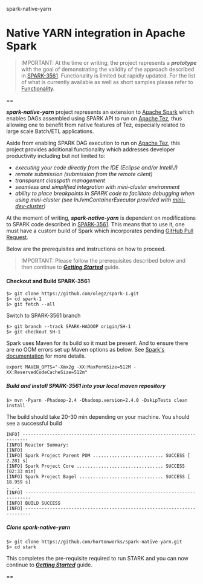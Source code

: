 spark-native-yarn 

Native YARN integration in Apache Spark
============

> IMPORTANT: At the time or writing, the project represents a **_prototype_** with the goal of demonstrating 
the validity of the approach described in [SPARK-3561](https://issues.apache.org/jira/browse/SPARK-3561). 
Functionality is limited but rapidly updated. For the list of what is currently available as well as short 
samples please refer to [Functionality](https://github.com/hortonworks/stark/wiki/Functionality). 

==

**_spark-native-yarn_** project represents an extension to [Apache Spark](https://spark.apache.org/) which enables DAGs assembled using SPARK API to run on [Apache Tez](http://tez.apache.org/),
thus allowing one to benefit from native features of Tez, especially related to large scale Batch/ETL applications.

Aside from enabling SPARK DAG execution to run on [Apache Tez](http://tez.apache.org/), this project provides additional functionality which addresses developer productivity including but not limited to:
 * _executing your code directly from the IDE (Eclipse and/or IntelliJ)_
 * _remote submission (submission from the remote client)_
 * _transparent classpath management_ 
 * _seamless and simplified integration with mini-cluster environment_ 
 * _ability to place breakpoints in SPARK code to facilitate debugging when using mini-cluster (see InJvmContainerExecutor provided with [mini-dev-cluster](https://github.com/hortonworks/mini-dev-cluster))_
 
At the moment of writing, _**spark-native-yarn**_ is dependent on modifications to SPARK code described in [SPARK-3561](https://issues.apache.org/jira/browse/SPARK-3561). 
This means that to use it, one must have a custom build of Spark which incorporates pending [GitHub Pull Request](https://github.com/apache/spark/pull/2422).

Below are the prerequisites and instructions on how to proceed.

> IMPORTANT: Please follow the prerequisites described below and then continue to [**_Getting Started_**](https://github.com/hortonworks/spark-native-yarn/wiki/Home) guide.

#### Checkout and Build SPARK-3561
```
$> git clone https://github.com/olegz/spark-1.git
$> cd spark-1
$> git fetch --all
```

Switch to SPARK-3561 branch

```
$> git branch --track SPARK-HADOOP origin/SH-1
$> git checkout SH-1
```
Spark uses Maven for its build so it must be present. And to ensure there are no OOM errors set up Maven options as below. 
See [Spark's documentation](https://spark.apache.org/docs/latest/building-with-maven.html) for more details.

```
export MAVEN_OPTS="-Xmx2g -XX:MaxPermSize=512M -XX:ReservedCodeCacheSize=512m"
```

##### Build and install SPARK-3561 into your local maven repository

```
$> mvn -Pyarn -Phadoop-2.4 -Dhadoop.version=2.4.0 -DskipTests clean install
```
The build should take 20-30 min depending on your machine. You should see a successful build
```
INFO] ------------------------------------------------------------------------
[INFO] Reactor Summary:
[INFO]
[INFO] Spark Project Parent POM .......................... SUCCESS [  2.281 s]
[INFO] Spark Project Core ................................ SUCCESS [02:33 min]
[INFO] Spark Project Bagel ............................... SUCCESS [ 18.959 s]
. . .
[INFO] ------------------------------------------------------------------------
[INFO] BUILD SUCCESS
[INFO] ------------------------------------------------------------------------
```

##### Clone spark-native-yarn

```
$> git clone https://github.com/hortonworks/spark-native-yarn.git
$> cd stark
```

This completes the pre-requisite required to run STARK and you can now 
continue to [**_Getting Started_**](https://github.com/hortonworks/spark-native-yarn/wiki/Home) guide.

==



